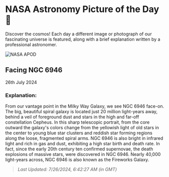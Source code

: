 
  # NASA Astronomy Picture of the Day 🌌

  Discover the cosmos! Each day a different image or photograph of our fascinating universe is featured, along with a brief explanation written by a professional astronomer.

![NASA APOD](https://apod.nasa.gov/apod/image/2407/NGC6946_verB.jpg)

## Facing NGC 6946

26th July 2024

### Explanation: 

From our vantage point in the Milky Way Galaxy, we see NGC 6946 face-on. The big, beautiful spiral galaxy is located just 20 million light-years away, behind a veil of foreground dust and stars in the high and far-off constellation Cepheus. In this sharp telescopic portrait, from the core outward the galaxy's colors change from the yellowish light of old stars in the center to young blue star clusters and reddish star forming regions along the loose, fragmented spiral arms. NGC 6946 is also bright in infrared light and rich in gas and dust, exhibiting a high star birth and death rate. In fact, since the early 20th century ten confirmed supernovae, the death explosions of massive stars, were discovered in NGC 6946. Nearly 40,000 light-years across, NGC 6946 is also known as the Fireworks Galaxy.

> _Last Updated: 7/26/2024, 6:42:27 AM (in GMT)_
